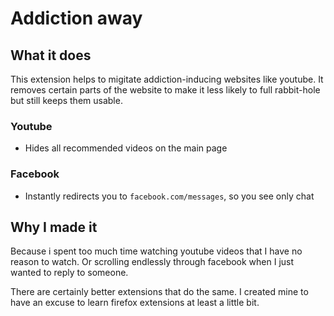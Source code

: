 # Addiction away
## What it does
This extension helps to migitate addiction-inducing websites like youtube. It removes certain parts of the website to make it less likely to full rabbit-hole but still keeps them usable.
### Youtube
- Hides all recommended videos on the main page
### Facebook
- Instantly redirects you to `facebook.com/messages`, so you see only chat
## Why I made it
Because i spent too much time watching youtube videos that I have no reason to watch. Or scrolling endlessly through facebook when I just wanted to reply to someone.

There are certainly better extensions that do the same. I created mine to have an excuse to learn firefox extensions at least a little bit.

